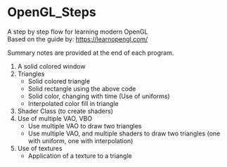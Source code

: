 # OpenGL_Steps
A step by step flow for learning modern OpenGL  
Based on the guide by: https://learnopengl.com/

Summary notes are provided at the end of each program.

1. A solid colored window
2. Triangles  
    - Solid colored triangle
    - Solid rectangle using the above code
    - Solid color, changing with time (Use of uniforms)
    - Interpolated color fill in triangle
 3. Shader Class (to create shaders)
 4. Use of multiple VAO, VBO  
    - Use multiple VAO to draw two triangles
    - Use multiple VAO, and multiple shaders to draw two triangles (one with uniform, one with interpolation)
 5. Use of textures
    - Application of a texture to a triangle  
